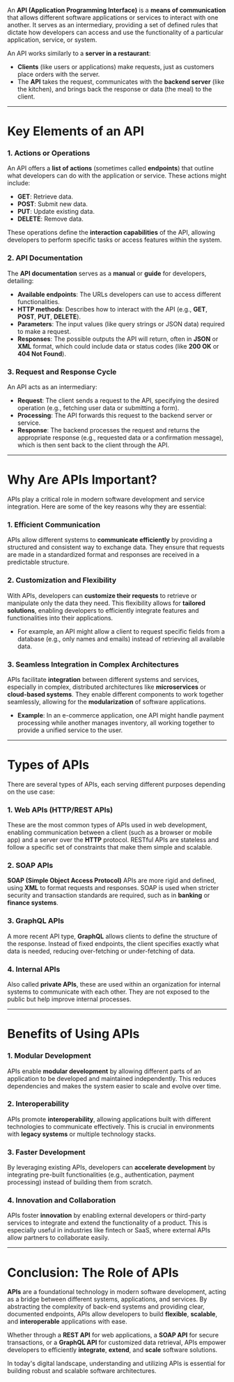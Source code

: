 An **API (Application Programming Interface)** is a **means of communication** that allows different software applications or services to interact with one another. It serves as an intermediary, providing a set of defined rules that dictate how developers can access and use the functionality of a particular application, service, or system.

An API works similarly to a **server in a restaurant**:

- **Clients** (like users or applications) make requests, just as customers place orders with the server.
- The **API** takes the request, communicates with the **backend server** (like the kitchen), and brings back the response or data (the meal) to the client.

---

# Key Elements of an API

### 1. **Actions or Operations**

An API offers a **list of actions** (sometimes called **endpoints**) that outline what developers can do with the application or service. These actions might include:

- **GET**: Retrieve data.
- **POST**: Submit new data.
- **PUT**: Update existing data.
- **DELETE**: Remove data.

These operations define the **interaction capabilities** of the API, allowing developers to perform specific tasks or access features within the system.

### 2. **API Documentation**

The **API documentation** serves as a **manual** or **guide** for developers, detailing:

- **Available endpoints**: The URLs developers can use to access different functionalities.
- **HTTP methods**: Describes how to interact with the API (e.g., **GET**, **POST**, **PUT**, **DELETE**).
- **Parameters**: The input values (like query strings or JSON data) required to make a request.
- **Responses**: The possible outputs the API will return, often in **JSON** or **XML** format, which could include data or status codes (like **200 OK** or **404 Not Found**).

### 3. **Request and Response Cycle**

An API acts as an intermediary:

- **Request**: The client sends a request to the API, specifying the desired operation (e.g., fetching user data or submitting a form).
- **Processing**: The API forwards this request to the backend server or service.
- **Response**: The backend processes the request and returns the appropriate response (e.g., requested data or a confirmation message), which is then sent back to the client through the API.

---

# Why Are APIs Important?

APIs play a critical role in modern software development and service integration. Here are some of the key reasons why they are essential:

### 1. **Efficient Communication**

APIs allow different systems to **communicate efficiently** by providing a structured and consistent way to exchange data. They ensure that requests are made in a standardized format and responses are received in a predictable structure.

### 2. **Customization and Flexibility**

With APIs, developers can **customize their requests** to retrieve or manipulate only the data they need. This flexibility allows for **tailored solutions**, enabling developers to efficiently integrate features and functionalities into their applications.

- For example, an API might allow a client to request specific fields from a database (e.g., only names and emails) instead of retrieving all available data.

### 3. **Seamless Integration in Complex Architectures**

APIs facilitate **integration** between different systems and services, especially in complex, distributed architectures like **microservices** or **cloud-based systems**. They enable different components to work together seamlessly, allowing for the **modularization** of software applications.

- **Example**: In an e-commerce application, one API might handle payment processing while another manages inventory, all working together to provide a unified service to the user.

---

# Types of APIs

There are several types of APIs, each serving different purposes depending on the use case:

### 1. **Web APIs (HTTP/REST APIs)**

These are the most common types of APIs used in web development, enabling communication between a client (such as a browser or mobile app) and a server over the **HTTP** protocol. RESTful APIs are stateless and follow a specific set of constraints that make them simple and scalable.

### 2. **SOAP APIs**

**SOAP (Simple Object Access Protocol)** APIs are more rigid and defined, using **XML** to format requests and responses. SOAP is used when stricter security and transaction standards are required, such as in **banking** or **finance systems**.

### 3. **GraphQL APIs**

A more recent API type, **GraphQL** allows clients to define the structure of the response. Instead of fixed endpoints, the client specifies exactly what data is needed, reducing over-fetching or under-fetching of data.

### 4. **Internal APIs**

Also called **private APIs**, these are used within an organization for internal systems to communicate with each other. They are not exposed to the public but help improve internal processes.

---

# Benefits of Using APIs

### 1. **Modular Development**

APIs enable **modular development** by allowing different parts of an application to be developed and maintained independently. This reduces dependencies and makes the system easier to scale and evolve over time.

### 2. **Interoperability**

APIs promote **interoperability**, allowing applications built with different technologies to communicate effectively. This is crucial in environments with **legacy systems** or multiple technology stacks.

### 3. **Faster Development**

By leveraging existing APIs, developers can **accelerate development** by integrating pre-built functionalities (e.g., authentication, payment processing) instead of building them from scratch.

### 4. **Innovation and Collaboration**

APIs foster **innovation** by enabling external developers or third-party services to integrate and extend the functionality of a product. This is especially useful in industries like fintech or SaaS, where external APIs allow partners to collaborate easily.

---

# Conclusion: The Role of APIs

**APIs** are a foundational technology in modern software development, acting as a bridge between different systems, applications, and services. By abstracting the complexity of back-end systems and providing clear, documented endpoints, APIs allow developers to build **flexible**, **scalable**, and **interoperable** applications with ease.

Whether through a **REST API** for web applications, a **SOAP API** for secure transactions, or a **GraphQL API** for customized data retrieval, APIs empower developers to efficiently **integrate**, **extend**, and **scale** software solutions.

In today's digital landscape, understanding and utilizing APIs is essential for building robust and scalable software architectures.